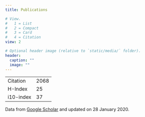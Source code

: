 ```yaml
---
title: Publications

# View.
#   1 = List
#   2 = Compact
#   3 = Card
#   4 = Citation
view: 2

# Optional header image (relative to `static/media/` folder).
header:
  caption: ""
  image: ""
---
```



|          |       |
|----------|-------|
|Citation  | 2068  |
|H-Index   |   25  |
|i10-index |   37  |

Data from [Google Scholar](https://scholar.google.com/citations?user=MfZ-QtEAAAAJ) and updated on 28 January 2020.
